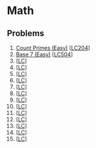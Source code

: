 # Math

## Problems

1. [Count Primes (Easy)]()
[[LC204](https://leetcode.com/problems/count-primes/)]
1. [Base 7 (Easy)]()
[[LC504](https://leetcode.com/problems/base-7/description/)]
1. []()
[[LC]()]
1. []()
[[LC]()]
1. []()
[[LC]()]
1. []()
[[LC]()]
1. []()
[[LC]()]
1. []()
[[LC]()]
1. []()
[[LC]()]
1. []()
[[LC]()]
1. []()
[[LC]()]
1. []()
[[LC]()]
1. []()
[[LC]()]
1. []()
[[LC]()]
1. []()
[[LC]()]
